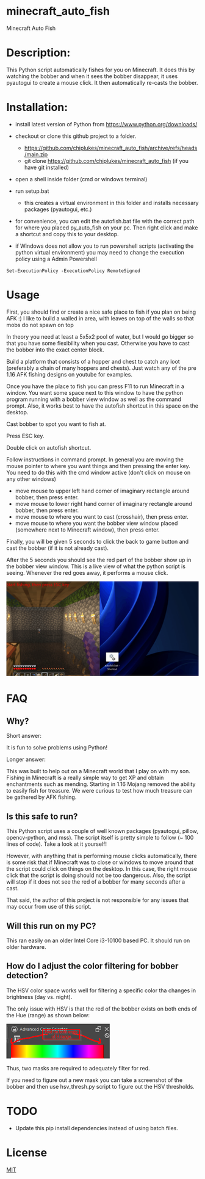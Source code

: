 # minecraft_auto_fish
Minecraft Auto Fish


# Description:

This Python script automatically fishes for you on Minecraft.  It does this by watching the bobber and when it sees the bobber disappear, it uses pyautogui to create a mouse click.  It then automatically re-casts the bobber.


# Installation:

* install latest version of Python from https://www.python.org/downloads/

* checkout or clone this github project to a folder.
    * https://github.com/chiplukes/minecraft_auto_fish/archive/refs/heads/main.zip
    * git clone https://github.com/chiplukes/minecraft_auto_fish (if you have git installed)

* open a shell inside folder (cmd or windows terminal)

* run setup.bat
    * this creates a virtual environment in this folder and installs necessary packages (pyautogui, etc.)

* for convenience, you can edit the autofish.bat file with the correct path for where you placed py_auto_fish on your pc. Then right click and make a shortcut and copy this to your desktop.

* if Windows does not allow you to run powershell scripts (activating the python virtual environment) you may need to change the execution policy using a Admin Powershell

```
Set-ExecutionPolicy -ExecutionPolicy RemoteSigned
```

# Usage

First, you should find or create a nice safe place to fish if you plan on being AFK :)  I like to build a walled in area, with leaves on top of the walls so that mobs do not spawn on top

In theory you need at least a 5x5x2 pool of water, but I would go bigger so that you have some flexibility when you cast.  Otherwise you have to cast the bobber into the exact center block.

Build a platform that consists of a hopper and chest to catch any loot (preferably a chain of many hoppers and chests).  Just watch any of the pre 1.16 AFK fishing designs on youtube for examples.

Once you have the place to fish you can press F11 to run Minecraft in a window.  You want some space next to this window to have the python program running with a bobber view window as well as the command prompt.  Also, it works best to have the autofish shortcut in this space on the desktop.

Cast bobber to spot you want to fish at.

Press ESC key.

Double click on autofish shortcut.

Follow instructions in command prompt.  In general you are moving the mouse pointer to where you want things and then pressing the enter key.  You need to do this with the cmd window active (don't click on mouse on any other windows)

* move mouse to upper left hand corner of imaginary rectangle around bobber, then press enter.
* move mouse to lower right hand corner of imaginary rectangle around bobber, then press enter.
* move mouse to where you want to cast (crosshair), then press enter.
* move mouse to where you want the bobber view window placed (somewhere next to Minecraft window), then press enter.

Finally, you will be given 5 seconds to click the back to game button and cast the bobber (if it is not already cast).

After the 5 seconds you should see the red part of the bobber show up in the bobber view window.  This is a live view of what the python script is seeing.  Whenever the red goes away, it performs a mouse click.

![](Animation.gif)

# FAQ

## Why?

Short answer:

It is fun to solve problems using Python!

Longer answer:

This was built to help out on a Minecraft world that I play on with my son.  Fishing in Minecraft is a really simple way to get XP and obtain enchantments such as mending.  Starting in 1.16 Mojang removed the ability to easily fish for treasure.  We were curious to test how much treasure can be gathered by AFK fishing.

## Is this safe to run?

This Python script uses a couple of well known packages (pyautogui, pillow, opencv-python, and mss).  The script itself is pretty simple to follow (~ 100 lines of code).  Take a look at it yourself!

However, with anything that is performing mouse clicks automatically, there is some risk that if Minecraft was to close or windows to move around that the script could click on things on the desktop.  In this case, the right mouse click that the script is doing should not be too dangerous. Also, the script will stop if it does not see the red of a bobber for many seconds after a cast.

That said, the author of this project is not responsible for any issues that may occur from use of this script.


## Will this run on my PC?

This ran easily on an older Intel Core i3-10100 based PC.  It should run on older hardware.

## How do I adjust the color filtering for bobber detection?

The HSV color space works well for filtering a specific color tha changes in brightness (day vs. night).

The only issue with HSV is that the red of the bobber exists on both ends of the Hue (range) as shown below:

![](hsv.png)

Thus, two masks are required to adequately filter for red.

If you need to figure out a new mask you can take a screenshot of the bobber and then use hsv_thresh.py script to figure out the HSV thresholds.

# TODO

* Update this pip install dependencies instead of using batch files.

# License

[MIT](https://choosealicense.com/licenses/mit/)

